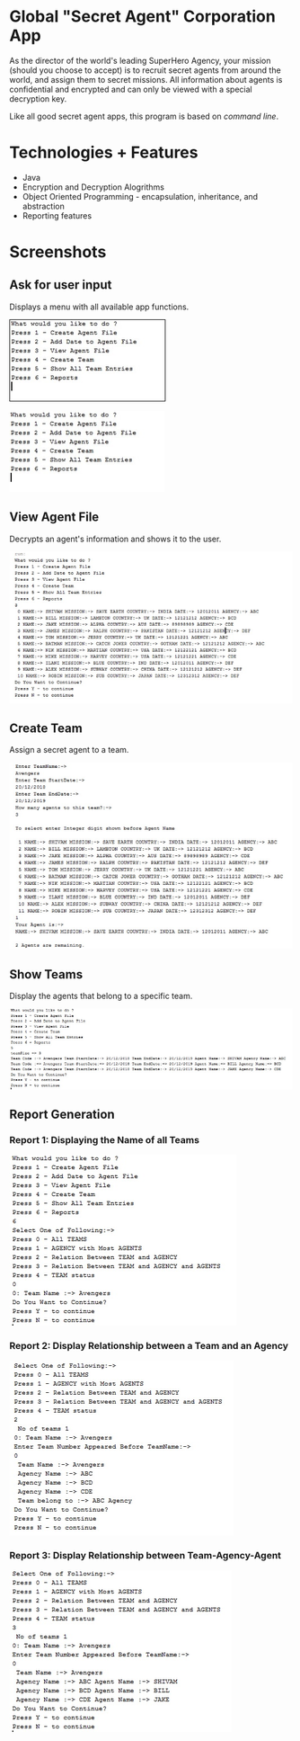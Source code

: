 # Global "Secret Agent" Corporation App

As the director of the world's leading SuperHero Agency, your mission (should you choose to accept) is to recruit secret agents from around the world, and assign them to secret missions. All information about agents is confidential and encrypted and can only be viewed with a special decryption key.

Like all good secret agent apps, this program is based on *command line*.

# Technologies + Features

* Java 
* Encryption and Decryption Alogrithms
* Object Oriented Programming - encapsulation, inheritance, and abstraction
* Reporting features

# Screenshots

## Ask for user input
Displays a menu with all available app functions.

<img src="images/img1.jpg" style="border:1px solid black">

![](images/img1.jpg)

## View Agent File 

Decrypts an agent's information and shows it to the user.

![](images/img2.jpg)

## Create Team

Assign a secret agent to a team.

![](images/img3.jpg)

## Show Teams

Display the agents that belong to a specific team.

![](images/img4.jpg)

## Report Generation

### Report 1: Displaying the Name of all Teams

![](images/img5.jpg)

### Report 2: Display Relationship between a Team and an Agency

![](images/img6.jpg)

### Report 3: Display Relationship between Team-Agency-Agent

![](images/img7.jpg)
